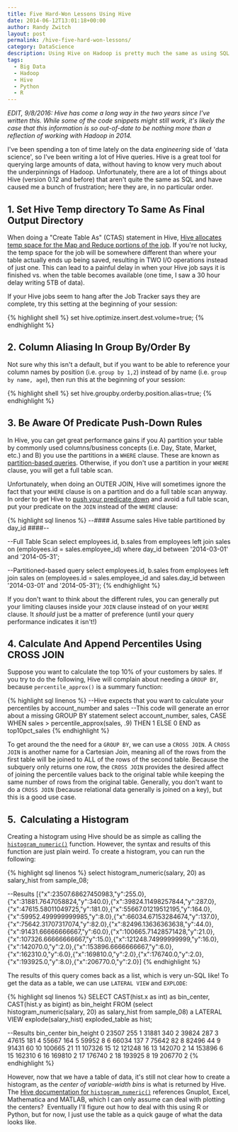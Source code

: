 ```yaml
---
title: Five Hard-Won Lessons Using Hive
date: 2014-06-12T13:01:18+00:00
author: Randy Zwitch
layout: post
permalink: /hive-five-hard-won-lessons/
category: DataScience
description: Using Hive on Hadoop is pretty much the same as using SQL. Except when it isn't. Here are some things I've learned from the battlefield.
tags:
  - Big Data
  - Hadoop
  - Hive
  - Python
  - R
---
```


_EDIT, 9/8/2016: Hive has come a long way in the two years since I've written this. While some of the code snippets might still work, it's likely the case that this information is so out-of-date to be nothing more than a reflection of working with Hadoop in 2014._

I've been spending a ton of time lately on the data _engineering_ side of 'data science', so I've been writing a lot of Hive queries. Hive is a great tool for querying large amounts of data, without having to know very much about the underpinnings of Hadoop. Unfortunately, there are a lot of things about Hive (version 0.12 and before) that aren't quite the same as SQL and have caused me a bunch of frustration; here they are, in no particular order.

## 1. Set Hive Temp directory To Same As Final Output Directory

When doing a "Create Table As" (CTAS) statement in Hive, <a title="Hive scratch directory" href="http://doc.mapr.com/display/MapR/Hive#Hive-HiveScratchDirectory" target="_blank">Hive allocates temp space for the Map and Reduce portions of the job</a>. If you're not lucky, the temp space for the job will be somewhere different than where your table actually ends up being saved, resulting in TWO I/O operations instead of just one. This can lead to a painful delay in when your Hive job says it is finished vs. when the table becomes available (one time, I saw a 30 hour delay writing 5TB of data).

If your Hive jobs seem to hang after the Job Tracker says they are complete, try this setting at the beginning of your session:

{% highlight shell %}
set hive.optimize.insert.dest.volume=true;
{% endhighlight %}

## 2. Column Aliasing In Group By/Order By

Not sure why this isn't a default, but if you want to be able to reference your column names by position (i.e. `group by 1,2`) instead of by name (i.e. `group by name, age`), then run this at the beginning of your session:

{% highlight shell %}
set hive.groupby.orderby.position.alias=true;
{% endhighlight %}

## 3. Be Aware Of Predicate Push-Down Rules

In Hive, you can get great performance gains if you A) partition your table by commonly used columns/business concepts (i.e. Day, State, Market, etc.) and B) you use the partitions in a `WHERE` clause. These are known as [partition-based queries](https://cwiki.apache.org/confluence/display/Hive/LanguageManual+Select#LanguageManualSelect-PartitionBasedQueries). Otherwise, if you don't use a partition in your `WHERE` clause, you will get a full table scan.

Unfortunately, when doing an OUTER JOIN, Hive will sometimes ignore the fact that your `WHERE` clause is on a partition and do a full table scan anyway. In order to get Hive to [push your predicate down](https://cwiki.apache.org/confluence/display/Hive/OuterJoinBehavior#OuterJoinBehavior-PredicatePushdownRules) and avoid a full table scan, put your predicate on the `JOIN` instead of the `WHERE` clause:

{% highlight sql linenos %}
--#### Assume sales Hive table partitioned by day_id ####--

--Full Table Scan
select
employees.id,
b.sales
from employees
left join sales on (employees.id = sales.employee_id)
where day_id between '2014-03-01' and '2014-05-31';

--Partitioned-based query
select
employees.id,
b.sales
from employees
left join sales on (employees.id = sales.employee_id and sales.day_id between '2014-03-01' and '2014-05-31');
{% endhighlight %}

If you don't want to think about the different rules, you can generally put your limiting clauses inside your `JOIN` clause instead of on your `WHERE` clause. It _should_ just be a matter of preference (until your query performance indicates it isn't!)

## 4. Calculate And Append Percentiles Using CROSS JOIN

Suppose you want to calculate the top 10% of your customers by sales. If you try to do the following, Hive will complain about needing a `GROUP BY`, because `percentile_approx()` is a summary function:

{% highlight sql linenos %}
--Hive expects that you want to calculate your percentiles by account_number and sales
--This code will generate an error about a missing GROUP BY statement
select
account_number,
sales,
CASE WHEN sales > percentile_approx(sales, .9) THEN 1 ELSE 0 END as top10pct_sales
{% endhighlight %}

To get around the the need for a `GROUP BY`, we can use a `CROSS JOIN`. A `CROSS JOIN` is another name for a Cartesian Join, meaning all of the rows from the first table will be joined to ALL of the rows of the second table. Because the subquery only returns one row, the `CROSS JOIN` provides the desired affect of joining the percentile values back to the original table while keeping the same number of rows from the original table. Generally, you don't want to do a `CROSS JOIN` (because relational data generally is joined on a key), but this is a good use case.

## 5.  Calculating a Histogram

Creating a histogram using Hive should be as simple as calling the [`histogram_numeric()`](https://cwiki.apache.org/confluence/display/Hive/StatisticsAndDataMining#StatisticsAndDataMining-histogram_numeric():Estimatingfrequencydistributions) function. However, the syntax and results of this function are just plain weird. To create a histogram, you can run the following:

{% highlight sql linenos %}
select
histogram_numeric(salary, 20) as salary_hist
from
sample_08;

--Results
[{"x":23507.68627450983,"y":255.0},{"x":31881.7647058824,"y":340.0},{"x":39824.11498257844,"y":287.0},{"x":47615.58011049725,"y":181.0},{"x":55667.01219512195,"y":164.0},{"x":59952.499999999985,"y":8.0},{"x":66034.67153284674,"y":137.0},{"x":75642.31707317074,"y":82.0},{"x":82496.13636363638,"y":44.0},{"x":91431.66666666667,"y":60.0},{"x":100665.71428571428,"y":21.0},{"x":107326.66666666667,"y":15.0},{"x":121248.74999999999,"y":16.0},{"x":142070.0,"y":2.0},{"x":153896.6666666667,"y":6.0},{"x":162310.0,"y":6.0},{"x":169810.0,"y":2.0},{"x":176740.0,"y":2.0},{"x":193925.0,"y":8.0},{"x":206770.0,"y":2.0}]
{% endhighlight %}

The results of this query comes back as a list, which is very un-SQL like! To get the data as a table, we can use `LATERAL VIEW` and `EXPLODE`:

{% highlight sql linenos %}
SELECT
   CAST(hist.x as int) as bin_center,
   CAST(hist.y as bigint) as bin_height
FROM (select
      histogram_numeric(salary, 20) as salary_hist
      from
      sample_08) a
LATERAL VIEW explode(salary_hist) exploded_table as hist;

--Results
	bin_center	bin_height
0	23507	255
1	31881	340
2	39824	287
3	47615	181
4	55667	164
5	59952	8
6	66034	137
7	75642	82
8	82496	44
9	91431	60
10	100665	21
11	107326	15
12	121248	16
13	142070	2
14	153896	6
15	162310	6
16	169810	2
17	176740	2
18	193925	8
19	206770	2
{% endhighlight %}

However, now that we have a table of data, it's still not clear how to create a histogram, as the _center of variable-width bins_ is what is returned by Hive. The [Hive documentation for `histogram_numeric()`](https://cwiki.apache.org/confluence/display/Hive/StatisticsAndDataMining#StatisticsAndDataMining-histogram_numeric():Estimatingfrequencydistributions) references Gnuplot, Excel, Mathematica and MATLAB, which I can only assume can deal with plotting the centers?  Eventually I'll figure out how to deal with this using R or Python, but for now, I just use the table as a quick gauge of what the data looks like.
